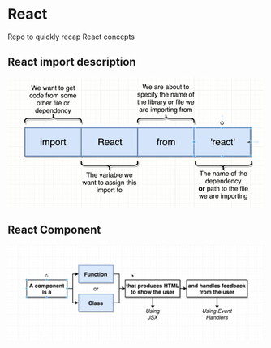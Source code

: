 # React
Repo to quickly recap React concepts

## React import description
![react](./images/1_React_Import.png)

## React Component
![react_component](./images/2_React_Component.png)
